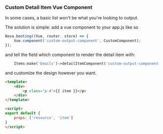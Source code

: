 ### Custom Detail Item Vue Component

In some cases, a basic list won't be what you're looking to output. 

The solution is simple: add a vue component to your app.js like so

```js
Nova.booting((Vue, router, store) => {
    Vue.component('custom-output-component', CustomComponent);
});

```
and tell the field which component to render the detail item with:

```php
    Items:make('Emails')->detailItemComponent('custom-output-component'),
```

and customize the design however you want.

```html
<template>
    <div>
        <p class="p-4">{{ item }}</p>
    </div>
</template>

<script>
export default {
    props: ['resource', 'item']
}
</script>
